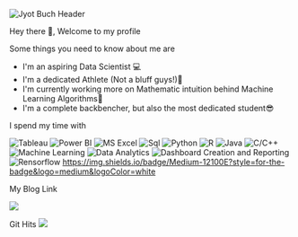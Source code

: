 ![Jyot Buch Header](https://github.com/JyotBuch/Jyot-Buch/blob/master/Images/banner.png)


Hey there 👋,
Welcome to my profile

Some things you need to know about me are

- I'm an aspiring Data Scientist 💻
- I'm a dedicated Athlete (Not a bluff guys!)🏃
- I'm currently working more on Mathematic intuition behind Machine Learning Algorithms🔢
- I'm a complete backbencher, but also the most dedicated student😎

I spend my time with

![Tableau](https://img.shields.io/badge/Tableau-Business%20Intelligence-green)
![Power BI](https://img.shields.io/badge/Power%20BI-Business%20Intelligence-green)
![MS Excel](https://img.shields.io/badge/MS%20Excel-Business%20Intelligence-green)
![Sql](https://img.shields.io/badge/MySql-DBMS-orange)
![Python](https://img.shields.io/badge/Python-Language-blue)
![R](https://img.shields.io/badge/R-Language-blue)
![Java](https://img.shields.io/badge/Java-Language-blue)
![C/C++](https://img.shields.io/badge/C/C++-Language-blue)
![Machine Learning](https://img.shields.io/badge/Machine%20Learning-Technology-pink)
![Data Analytics](https://img.shields.io/badge/Data%20Analytics-Technology-pink)
![Dashboard Creation and Reporting](https://img.shields.io/badge/Business%20Analytics-Technology-pink)
![Rensorflow](https://img.shields.io/badge/Tensorflow-Technology-pink)
https://img.shields.io/badge/Medium-12100E?style=for-the-badge&logo=medium&logoColor=white


My Blog Link

<a href="https://medium.com/@bjyot2012">
<img src="https://img.shields.io/badge/Medium-12100E?style=for-the-badge&logo=medium&logoColor=white" />
</a>

Git Hits
![](https://komarev.com/ghpvc/?username=JyotBuch)
